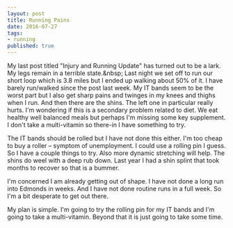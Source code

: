 ```yaml
---
layout: post
title: Running Pains
date: 2016-07-27
tags:
- running
published: true
---
```

My last post titled "Injury and Running Update" has turned out to be a lark.  My legs remain in a terrible state.\&nbsp;  Last night we set off to run our short loop which is 3.8 miles but I ended up walking about 50% of it.  I have barely run/walked since the post last week.  My IT bands seem to be the worst part but I also get sharp pains and twinges in my knees and thighs when I run.  And then there are the shins.  The left one in particular really hurts.  I'm wondering if this is a secondary problem related to diet.  We eat healthy well balanced meals but perhaps I'm missing some key supplement.   I don't take a multi-vitamin so there-in I have something to try.   
 
The IT bands should be rolled but I have not done this either.  I'm too cheap to buy a roller – symptom of unemployment.  I could use a rolling pin I guess.  So I have a couple things to try.  Also more dynamic stretching will help.  The shins do weel with a deep rub down.  Last year I had a shin splint that took months to recover so that is a bummer.  
 
I'm concerned I am already getting out of shape.  I have not done a long run into Edmonds in weeks.  And I have not done routine runs in a full week.  So I'm a bit desperate to get out there. 
 
My plan is simple.  I'm going to try the rolling pin for my IT bands and I'm going to take a multi-vitamin.  Beyond that it is just going to take some time.
